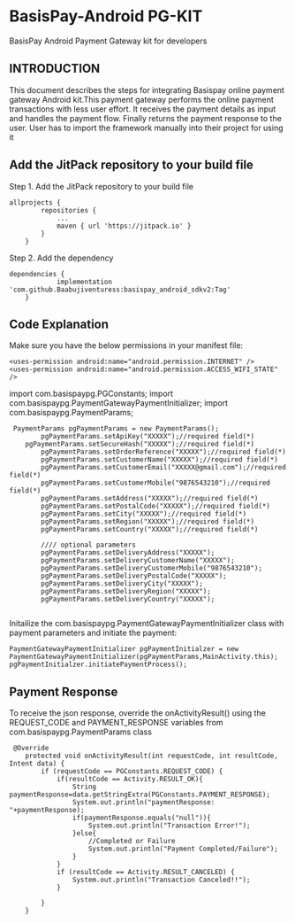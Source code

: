 # BasisPay-Android PG-KIT
BasisPay Android Payment Gateway kit for developers

## INTRODUCTION
This document describes the steps for integrating Basispay online payment gateway Android kit.This payment gateway performs the online payment transactions with less user effort. It receives the payment details as input and handles the payment flow. Finally returns the payment response to the user. User has to import the framework manually into their project for using it

## Add the JitPack repository to your build file
Step 1. Add the JitPack repository to your build file
```
allprojects {
		repositories {
			...
			maven { url 'https://jitpack.io' }
		}
	}
```
Step 2. Add the dependency
```
dependencies {
	        implementation 'com.github.Baabujiventuress:basispay_android_sdkv2:Tag'
	}
```

## Code Explanation

Make sure you have the below permissions in your manifest file:
```
<uses-permission android:name="android.permission.INTERNET" />
<uses-permission android:name="android.permission.ACCESS_WIFI_STATE" />
```
import com.basispaypg.PGConstants;
import com.basispaypg.PaymentGatewayPaymentInitializer;
import com.basispaypg.PaymentParams;

```
 PaymentParams pgPaymentParams = new PaymentParams();
        pgPaymentParams.setApiKey("XXXXX");//required field(*)
	pgPaymentParams.setSecureHash("XXXXX");//required field(*)
        pgPaymentParams.setOrderReference("XXXXX");//required field(*)
        pgPaymentParams.setCustomerName("XXXXX");//required field(*)
        pgPaymentParams.setCustomerEmail("XXXXX@gmail.com");//required field(*)
        pgPaymentParams.setCustomerMobile("9876543210");//required field(*)
        pgPaymentParams.setAddress("XXXXX");//required field(*)
        pgPaymentParams.setPostalCode("XXXXX");//required field(*)
        pgPaymentParams.setCity("XXXXX");//required field(*)
        pgPaymentParams.setRegion("XXXXX");//required field(*)
        pgPaymentParams.setCountry("XXXXX");//required field(*)
		
        //// optional parameters
        pgPaymentParams.setDeliveryAddress("XXXXX");
        pgPaymentParams.setDeliveryCustomerName("XXXXX");
        pgPaymentParams.setDeliveryCustomerMobile("9876543210");
        pgPaymentParams.setDeliveryPostalCode("XXXXX");
        pgPaymentParams.setDeliveryCity("XXXXX");
        pgPaymentParams.setDeliveryRegion("XXXXX");
        pgPaymentParams.setDeliveryCountry("XXXXX");
   
```      
Initailize the com.basispaypg.PaymentGatewayPaymentInitializer class with payment parameters and initiate the payment:
```
PaymentGatewayPaymentInitializer pgPaymentInitialzer = new PaymentGatewayPaymentInitializer(pgPaymentParams,MainActivity.this);
pgPaymentInitialzer.initiatePaymentProcess();

```
## Payment Response
To receive the json response, override the onActivityResult() using the REQUEST_CODE and PAYMENT_RESPONSE variables from com.basispaypg.PaymentParams class
```
 @Override
    protected void onActivityResult(int requestCode, int resultCode, Intent data) {
        if (requestCode == PGConstants.REQUEST_CODE) {
            if(resultCode == Activity.RESULT_OK){
                String paymentResponse=data.getStringExtra(PGConstants.PAYMENT_RESPONSE);
                System.out.println("paymentResponse: "+paymentResponse);
                if(paymentResponse.equals("null")){
                    System.out.println("Transaction Error!");
                }else{
                    //Completed or Failure
                    System.out.println("Payment Completed/Failure");
                }
            }
            if (resultCode == Activity.RESULT_CANCELED) {
                System.out.println("Transaction Canceled!!");
            }

        }
    }

```
